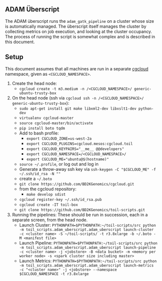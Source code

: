 ## ADAM Überscript

The ADAM überscript runs the `adam_gatk_pipeline` on a cluster whose
size is automatically managed. The überscript itself manages the cluster
by collecting metrics on job execution, and looking at the cluster occupancy.
The process of running the script is somewhat complex and is described in this
document.

## Setup

This document assumes that all machines are run in a separate
[cgcloud](https://github.com/BD2KGenomics/cgcloud) namespace, given as `<CGCLOUD_NAMESPACE>`.

1. Create the head node:
    - `cgcloud create -t m3.medium -n /<CGCLOUD_NAMESPACE>/ generic-ubuntu-trusty-box`
2. On the head node (ssh via `cgcloud ssh -n /<CGCLOUD_NAMESPACE>/ generic-ubuntu-trusty-box`):
    - `sudo apt-get install git make libxml2-dev libxslt1-dev python-dev`
    - `virtualenv cgcloud-master`
    - `source cgcloud-master/bin/activate`
    - `pip install boto tqdm`
    - Add to bash profile:
        - `export CGCLOUD_ZONE=us-west-2a`
        - `export CGCLOUD_PLUGINS=cgcloud.mesos:cgcloud.toil`
        - `export CGCLOUD_KEYPAIRS="__me__ @@developers"`
        - `export CGCLOUD_NAMESPACE=/<CGCLOUD_NAMESPACE>/`
        - `export CGCLOUD_ME="ubuntu@$(hostname)"`
    - `source ~/.profile`, or log out and log in
    - Generate a throw-away ssh key via `ssh-keygen -C "$CGCLOUD_ME" -f ~/.ssh/id_rsa -N ""`
    - create a `~/.boto`
    - `git clone https://github.com/BD2KGenomics/cgcloud.git`
    - from the cgcloud repository:
        - `make develop sdist`
    - `cgcloud register-key ~/.ssh/id_rsa.pub`
    - `cgcloud create -IT toil-box`
    - `git clone https://github.com/BD2KGenomics/toil-scripts.git`
3. Running the pipelines:
    These should be run in succession, each in a separate screen, from the head node.     
    - Launch Cluster:
        `PYTHONPATH=$PYTHONPATH:~/toil-scripts/src python -m toil_scripts.adam_uberscript.adam_uberscript launch-cluster -c <cluster name> -S ~/toil-scripts/ -t r3.8xlarge -b ~/.boto -M <manifest file>`
    - Launch Pipeline:
        `PYTHONPATH=$PYTHONPATH:~/toil-scripts/src python -m toil_scripts.adam_uberscript.adam_uberscript launch-pipeline -c <cluster name> -j <jobstore> -B <data bucket> -m <memory per worker node> -s <spark cluster size including master>`
    - Launch Metrics:
        `PYTHONPATH=$PYTHONPATH:~/toil-scripts/src python -m toil_scripts.adam_uberscript.adam_uberscript launch-metrics -c "<cluster name>" -j <jobstore> --namespace $CGCLOUD_NAMESPACE -t r3.8xlarge`